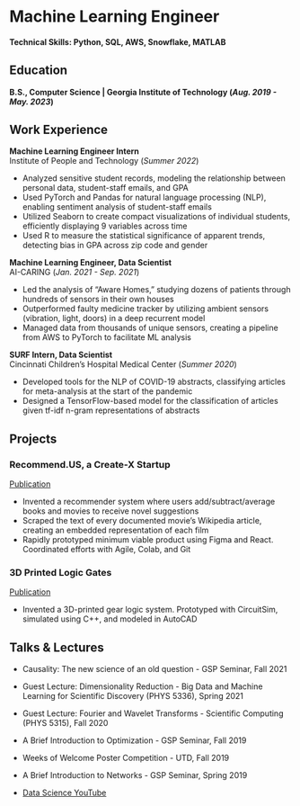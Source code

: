 # Machine Learning Engineer

#### Technical Skills: Python, SQL, AWS, Snowflake, MATLAB

## Education			        		
**B.S., Computer Science | Georgia Institute of Technology (_Aug. 2019 - May. 2023_)**

## Work Experience
**Machine Learning Engineer Intern**  
Institute of People and Technology (_Summer 2022_)
- Analyzed sensitive student records, modeling the relationship between personal data, student-staff emails, and GPA
- Used PyTorch and Pandas for natural language processing (NLP), enabling sentiment analysis of student-staff emails
- Utilized Seaborn to create compact visualizations of individual students, efficiently displaying 9 variables across time
- Used R to measure the statistical significance of apparent trends, detecting bias in GPA across zip code and gender

**Machine Learning Engineer, Data Scientist**  
AI-CARING (_Jan. 2021 - Sep. 2021_)
- Led the analysis of “Aware Homes,” studying dozens of patients through hundreds of sensors in their own houses
- Outperformed faulty medicine tracker by utilizing ambient sensors (vibration, light, doors) in a deep recurrent model
- Managed data from thousands of unique sensors, creating a pipeline from AWS to PyTorch to facilitate ML analysis

**SURF Intern, Data Scientist**  
Cincinnati Children’s Hospital Medical Center (_Summer 2020_)
- Developed tools for the NLP of COVID-19 abstracts, classifying articles for meta-analysis at the start of the pandemic
- Designed a TensorFlow-based model for the classification of articles given tf-idf n-gram representations of abstracts

## Projects
### Recommend.US, a Create-X Startup
[Publication](https://www.mdpi.com/1424-8220/22/8/3048)
- Invented a recommender system where users add/subtract/average books and movies to receive novel suggestions
- Scraped the text of every documented movie’s Wikipedia article, creating an embedded representation of each film
- Rapidly prototyped minimum viable product using Figma and React. Coordinated efforts with Agile, Colab, and Git


### 3D Printed Logic Gates
[Publication](https://www.mdpi.com/1424-8220/22/11/4240)
- Invented a 3D-printed gear logic system. Prototyped with CircuitSim, simulated using C++, and modeled in AutoCAD

## Talks & Lectures
- Causality: The new science of an old question - GSP Seminar, Fall 2021
- Guest Lecture: Dimensionality Reduction - Big Data and Machine Learning for Scientific Discovery (PHYS 5336), Spring 2021
- Guest Lecture: Fourier and Wavelet Transforms - Scientific Computing (PHYS 5315), Fall 2020
- A Brief Introduction to Optimization - GSP Seminar, Fall 2019
- Weeks of Welcome Poster Competition - UTD, Fall 2019
- A Brief Introduction to Networks - GSP Seminar, Spring 2019

- [Data Science YouTube](https://www.youtube.com/channel/UCa9gErQ9AE5jT2DZLjXBIdA)
